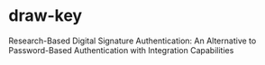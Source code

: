 # draw-key
Research-Based Digital Signature Authentication: An Alternative to Password-Based Authentication with Integration Capabilities
